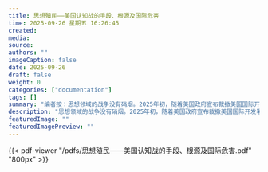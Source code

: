 ```yaml
---
title: 思想殖民——美国认知战的手段、根源及国际危害
time: 2025-09-26 星期五 16:26:45
created:  
media: 
source: 
authors: ""
imageCaption: false
date: 2025-09-26 
draft: false 
weight: 0
categories: ["documentation"]
tags: []
summary: "编者按：思想领域的战争没有硝烟。2025年初，随着美国政府宣布裁撤美国国际开发署、解散美国国际媒体署，这两家机构长期以来输出意识形态、推动思想渗透、操纵国际舆论、塑造他国认知甚至阴谋颠覆政权的活动不断曝光。国际社会一片哗然。这次“自曝家丑”让世界看到的，只是美国全球思想战争的冰山一角。美国近百年来不遗余力推行的思想殖民活动，再一次暴露在聚光灯下。"
description: "思想领域的战争没有硝烟。2025年初，随着美国政府宣布裁撤美国国际开发署、解散美国国际媒体署，这两家机构长期以来输出意识形态、推动思想渗透、操纵国际舆论、塑造他国认知甚至阴谋颠覆政权的活动不断曝光。国际社会一片哗然。这次“自曝家丑”让世界看到的，只是美国全球思想战争的冰山一角。美国近百年来不遗余力推行的思想殖民活动，再一次暴露在聚光灯下。"
featuredImage: ""
featuredImagePreview: ""
---
```




{{< pdf-viewer "/pdfs/思想殖民——美国认知战的手段、根源及国际危害.pdf" "800px" >}}
